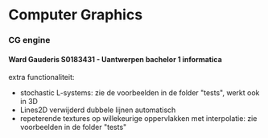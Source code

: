 # Computer Graphics
### CG engine
#### Ward Gauderis S0183431 - Uantwerpen bachelor 1 informatica

extra functionaliteit:
- stochastic L-systems: zie de voorbeelden in de folder "tests", werkt ook in 3D
- Lines2D verwijderd dubbele lijnen automatisch
- repeterende textures op willekeurige oppervlakken met interpolatie: zie voorbeelden in de folder "tests"
